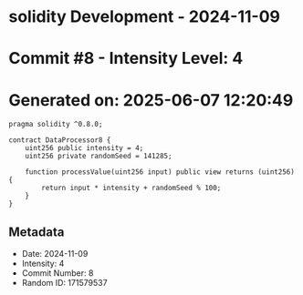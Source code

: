﻿# solidity Development - 2024-11-09
# Commit #8 - Intensity Level: 4
# Generated on: 2025-06-07 12:20:49
```solidity
pragma solidity ^0.8.0;

contract DataProcessor8 {
    uint256 public intensity = 4;
    uint256 private randomSeed = 141285;

    function processValue(uint256 input) public view returns (uint256) {
        return input * intensity + randomSeed % 100;
    }
}
```
## Metadata
- Date: 2024-11-09
- Intensity: 4
- Commit Number: 8
- Random ID: 171579537
